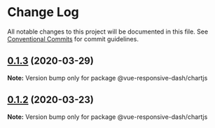 # Change Log

All notable changes to this project will be documented in this file.
See [Conventional Commits](https://conventionalcommits.org) for commit guidelines.

## [0.1.3](https://github.com/bensladden/vue-responsive-dash/compare/v0.3.24...v0.1.3) (2020-03-29)

**Note:** Version bump only for package @vue-responsive-dash/chartjs





## [0.1.2](https://github.com/bensladden/vue-responsive-dash/compare/v0.3.15...v0.1.2) (2020-03-23)

**Note:** Version bump only for package @vue-responsive-dash/chartjs
